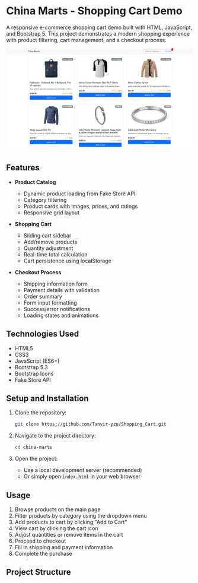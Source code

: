 # China Marts - Shopping Cart Demo

A responsive e-commerce shopping cart demo built with HTML, JavaScript, and Bootstrap 5. This project demonstrates a modern shopping experience with product filtering, cart management, and a checkout process.

![China Marts Demo](screenshot.png)

## Features

- **Product Catalog**
  - Dynamic product loading from Fake Store API
  - Category filtering
  - Product cards with images, prices, and ratings
  - Responsive grid layout

- **Shopping Cart**
  - Sliding cart sidebar
  - Add/remove products
  - Quantity adjustment
  - Real-time total calculation
  - Cart persistence using localStorage

- **Checkout Process**
  - Shipping information form
  - Payment details with validation
  - Order summary
  - Form input formatting
  - Success/error notifications
  - Loading states and animations

## Technologies Used

- HTML5
- CSS3
- JavaScript (ES6+)
- Bootstrap 5.3
- Bootstrap Icons
- Fake Store API

## Setup and Installation

1. Clone the repository:
   ```bash
   git clone https://github.com/Tanvir-yzu/Shopping_Cart.git
   ```

2. Navigate to the project directory:
   ```bash
   cd china-marts
   ```

3. Open the project:
   - Use a local development server (recommended)
   - Or simply open `index.html` in your web browser

## Usage

1. Browse products on the main page
2. Filter products by category using the dropdown menu
3. Add products to cart by clicking "Add to Cart"
4. View cart by clicking the cart icon
5. Adjust quantities or remove items in the cart
6. Proceed to checkout
7. Fill in shipping and payment information
8. Complete the purchase

## Project Structure 